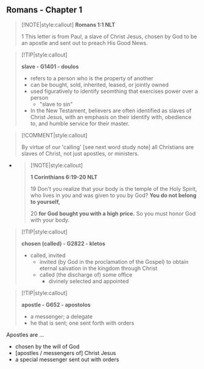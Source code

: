 ## Romans - Chapter 1

> [!NOTE|style:callout] 
> **Romans 1:1 NLT**  
>
> 1 This letter is from Paul, a slave of Christ Jesus, chosen by God to be an apostle and sent out to preach His Good News.
> 

> [!TIP|style:callout]  
>
> **slave - G1401 - doulos**  
> 
> * refers to a person who is the property of another  
> * can be bought, sold, inherited, leased, or jointly owned  
> * used figuratively to identify seomthing that exercises power over a person  
> 	* "slave to sin"  
> * In the New Testament, believers are often identified as slaves of Christ Jesus, with an emphasis on their identify with, obedience to, and humble service for their master.  
>

> [!COMMENT|style:callout]  
> 
> By virtue of our 'calling' [see next word study note] all Christians are slaves of Christ, not just apostles, or ministers.  
>

*   > [!NOTE|style:callout]  
    > 
    > **1 Corinthians 6:19-20 NLT**  
    > 
    > 19 Don't you realize that your body is the temple of the Holy Spirit, who lives in you and was given to you by God? **You do not belong to yourself,**  
    > 
    > 20 **for God bought you with a high price.** So you must honor God with your body.  
    >

> [!TIP|style:callout]  
>
> **chosen (called) - G2822 - kletos**  
>
> * called, invited  
> 	* invited (by God in the proclamation of the Gospel) to obtain eternal salvation in the kingdom through Christ  
> 	* called (the discharge of) some office  
>		* divinely selected and appointed  
>

> [!TIP|style:callout]  
>
> **apostle - G652 - apostolos** 
>
> * a messenger; a delegate  
> * he that is sent; one sent forth with orders
>

Apostles are ...  

* chosen by the will of God
* [apostles / messengers of] Christ Jesus
* a special messenger sent out with orders